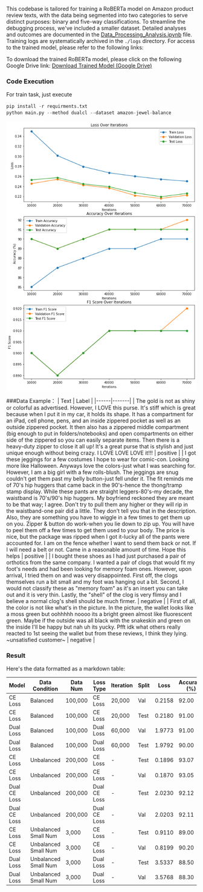 This codebase is tailored for training a RoBERTa model on Amazon product review texts, with the data being segmented into two categories to serve distinct purposes: binary and five-way classifications. To streamline the debugging process, we've included a smaller dataset. Detailed analyses and outcomes are documented in the [Data_Processing_Analysis.ipynb](https://github.com/fengsxy/Robertaforsenmantic/blob/main/Data_Processing_Analysis.ipynb) file. Training logs are systematically archived in the `./logs` directory. For access to the trained model, please refer to the following links:

To download the trained RoBERTa model, please click on the following Google Drive link:
[Download Trained Model (Google Drive)](https://drive.google.com/drive/folders/1fXSWaMkOE5SRYzMmqKAcY80lQ9y3ltW5?usp=sharing)

### Code Execution
For train task, just execute
```python
pip install -r requirments.txt
python main.py --method dualcl --dataset amazon-jewel-balance
```


![image](output.png)

###Data Example：
| Text | Label |
|------|-------|
| The gold is not as shiny or colorful as advertised. However, I LOVE this purse. It's stiff which is great because when I put it in my car, it holds its shape. It has a compartment for an iPad, cell phone, pens, and an inside zippered pocket as well as an outside zippered pocket. It then also has a zippered middle compartment (big enough to put in folders/notebooks) and open compartments on either side of the zippered so you can easily separate items. Then there is a heavy-duty zipper to close it all up! It's a great purse that is stylish and just unique enough without being crazy. I LOVE LOVE LOVE it!!! | positive |
| I got these jeggings for a few costumes I hope to wear for comic-con. Looking more like Halloween. Anyways love the colors-just what I was searching for. However, I am a big girl with a few rolls-blush. The jeggings are snug couldn't get them past my belly button-just fell under it. The fit reminds me of 70's hip huggers that came back in the 90's-hence the thong/tramp stamp display. While these pants are straight leggers-80's-my decade, the waistband is 70's/90's hip huggers. My boyfriend reckoned they are meant to be that way; I agree. Don't try to pull them any higher or they will rip in the waistband-one pair did a little. They don't tell you that in the description. Also, they are something you have to wiggle in a few times to get them up on you. Zipper & button do work-when you lie down to zip up. You will have to peel them off a few times to get them used to your body. The price is nice, but the package was ripped when I got it-lucky all of the pants were accounted for. I am on the fence whether I want to send them back or not. If I will need a belt or not. Came in a reasonable amount of time. Hope this helps | positive |
| I bought these shoes as I had just purchased a pair of orthotics from the same company. I wanted a pair of clogs that would fit my foot's needs and had been looking for memory foam ones. However, upon arrival, I tried them on and was very disappointed. First off, the clogs themselves run a bit small and my foot was hanging out a bit. Second, I would not classify these as "memory foam" as it's an insert you can take out and it is very thin. Lastly, the "shell" of the clog is very flimsy and I believe a normal clog's shell should be much firmer. | negative |
| First of all, the color is not like what's in the picture. In the picture, the wallet looks like a moss green but oohhhhh noooo its a bright green almost like fluorescent green. Maybe if the outside was all black with the snakeskin and green on the inside I'll be happy but nah uh its yucky. Pfft idk what others really reacted to 1st seeing the wallet but from these reviews, I think they lying. ~unsatisfied customer~ | negative |




### Result
Here's the data formatted as a markdown table:

| Model | Data Condition | Data Num | Loss Type | Iteration | Split | Loss | Accuracy (%) | F1 Score |
|-------|----------------|----------|-----------|-----------|-------|------|--------------|----------|
| CE Loss | Balanced | 100,000 | CE Loss | 20,000 | Val | 0.2158 | 92.00 | 0.92 |
| CE Loss | Balanced | 100,000 | CE Loss | 20,000 | Test | 0.2180 | 91.00 | 0.91 |
| Dual Loss | Balanced | 100,000 | Dual Loss | 60,000 | Val | 1.9773 | 91.00 | 0.91 |
| Dual Loss | Balanced | 100,000 | Dual Loss | 60,000 | Test | 1.9792 | 90.00 | 0.90 |
| CE Loss | Unbalanced | 200,000 | CE Loss | - | Test | 0.1896 | 93.07 | 0.89 |
| CE Loss | Unbalanced | 200,000 | CE Loss | - | Val | 0.1870 | 93.05 | 0.89 |
| Dual CE Loss | Unbalanced | 200,000 | Dual CE Loss | - | Test | 2.0230 | 92.12 | 0.88 |
| Dual CE Loss | Unbalanced | 200,000 | Dual CE Loss | - | Val | 2.0203 | 92.11 | 0.88 |
| CE Loss | Unbalanced Small Num | 3,000 | CE Loss | - | Test | 0.9110 | 89.00 | 0.85 |
| CE Loss | Unbalanced Small Num | 3,000 | CE Loss | - | Val | 0.8199 | 90.20 | 0.83 |
| Dual Loss | Unbalanced Small Num | 3,000 | Dual Loss | - | Test | 3.5337 | 88.50 | 0.83 |
| Dual Loss | Unbalanced Small Num | 3,000 | Dual Loss | - | Val | 3.5768 | 88.30 | 0.83 |


